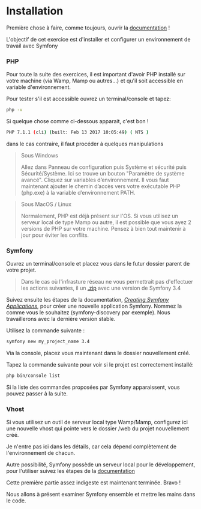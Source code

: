 # Installation

Première chose à faire, comme toujours, ouvrir la [documentation](https://symfony.com/doc/current/setup.html) !

L'objectif de cet exercice est d'installer et configurer un environnement de travail avec Symfony


### PHP

Pour toute la suite des exercices, il est important d'avoir PHP installé sur votre machine (via Wamp, Mamp ou autres...)
et qu'il soit accessible en variable d'environnement.

Pour tester s'il est accessible ouvrez un terminal/console et tapez:

```bash
php -v
```

Si quelque chose comme ci-dessous apparait, c'est bon !

```bash
PHP 7.1.1 (cli) (built: Feb 13 2017 10:05:49) ( NTS )
```

dans le cas contraire, il faut procéder à quelques manipulations

> Sous Windows
> 
> Allez dans Panneau de configuration puis Système et sécurité puis Sécurité/Système. Ici se trouve un bouton "Paramètre de système avancé".
> Cliquez sur variables d’environnement.
> Il vous faut maintenant ajouter le chemin d’accès vers votre exécutable PHP (php.exe) à la variable d’environnement PATH.

> Sous MacOS / Linux
>
> Normalement, PHP est déjà présent sur l'OS. Si vous utilisez un serveur local de type Mamp ou autre,
> il est possible que vous ayez 2 versions de PHP sur votre machine. Pensez à bien tout maintenir à jour 
> pour éviter les conflits.


### Symfony

Ouvrez un terminal/console et placez vous dans le futur dossier parent de votre projet.

> Dans le cas où l'infrasture réseau ne vous permettrait pas d'effectuer les actions suivantes, il un [.zip](../symfony%20download/) avec une version de Symfony 3.4

Suivez ensuite les étapes de la documentation, [*Creating Symfony Applications*](http://symfony.com/doc/3.4/setup.html#creating-symfony-applications), pour créer une nouvelle application Symfony. 
Nommez la comme vous le souhaitez (symfony-discovery par exemple). Nous travaillerons avec la dernière version stable.

Utilisez la commande suivante :

```bash
symfony new my_project_name 3.4
```

Via la console, placez vous maintenant dans le dossier nouvellement créé.

Tapez la commande suivante pour voir si le projet est correctement installé:

```bash
php bin/console list
```

Si la liste des commandes proposées par Symfony apparaissent, vous pouvez passer à la suite.


### Vhost

Si vous utilisez un outil de serveur local type Wamp/Mamp, configurez ici une nouvelle vhost qui pointe vers le dossier /web du projet nouvellement créé.

Je n'entre pas ici dans les détails, car cela dépend complètement de l'environnement de chacun.

Autre possibilité, Symfony possède un serveur local pour le développement, pour l'utiliser
suivez les étapes de la [documentation](http://symfony.com/doc/current/setup.html#running-the-symfony-application)




Cette première partie assez indigeste est maintenant terminée. Bravo !

Nous allons à présent examiner Symfony ensemble et mettre les mains dans le code.


  


